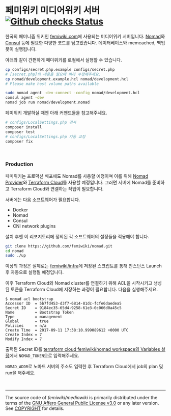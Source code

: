 # 페미위키 미디어위키 서버 [![Github checks Status]][github checks link]

한국의 페미니즘 위키인 [femiwiki.com]에 사용되는 미디어위키 서버입니다.
[Nomad]와 [Consul] 등에 필요한 다양한 코드를 담고있습니다.
데이터베이스와 memcached, 백업봇이 실행됩니다.

아래와 같이 간편하게 페미위키를 로컬에서 실행할 수 있습니다.

```bash
cp configs/secret.php.example configs/secret.php
# [secret.php]의 내용을 필요에 따라 수정해주세요.
cp nomad/development.example.hcl nomad/development.hcl
# Please make host volume paths available

sudo nomad agent -dev-connect -config nomad/development.hcl
consul agent -dev
nomad job run nomad/development.nomad
```

페미위키 개발하실 때엔 아래 커맨드들을 참고해주세요.

```bash
# configs/LocalSettings.php 검사
composer install
composer test
# configs/LocalSettings.php 자동 교정
composer fix
```

&nbsp;

### Production

페미위키는 프로덕션 배포에도 Nomad를 사용할 예정이며 이를 위해 [Nomad Provider]와 [Terraform Cloud]를 사용할 예정입니다. 그러면 서버에 Nomad를 준비하고 Terraform Cloud와 연결하는 작업이 필요합니다.

서버에는 다음 소프트웨어가 필요합니다.

- Docker
- Nomad
- Consul
- CNI network plugins

설치 후엔 이 리포지토리에 정의된 각 소프트웨어의 설정들을 적용해야 합니다.

```sh
git clone https://github.com/femiwiki/nomad.git
cd nomad
sudo ./up
```

이상의 과정은 실제로는 [femiwiki/infra]에 저장된 스크립트를 통해 인스턴스 Launch 후 자동으로 실행될 예정입니다.

이후 Terraform Cloud와 Nomad cluster를 연결하기 위해 ACL을 시작시키고 생성된 토큰을 Terraform Cloud에 저장하는 과정이 필요합니다. 다음을 실행해주세요.

```
$ nomad acl bootstrap
Accessor ID  = 5b7fd453-d3f7-6814-81dc-fcfe6daedea5
Secret ID    = 9184ec35-65d4-9258-61e3-0c066d0a45c5
Name         = Bootstrap Token
Type         = management
Global       = true
Policies     = n/a
Create Time  = 2017-09-11 17:38:10.999089612 +0000 UTC
Create Index = 7
Modify Index = 7
```

출력된 Secret ID를 [terraform cloud femiwiki/nomad workspace의 Variables 설정](https://app.terraform.io/app/femiwiki/workspaces/nomad/variables)에서 `NOMAD_TOKEN`으로 입력해주세요.

`NOMAD_ADDR`로 노마드 서버의 주소도 입력한 후 Terraform Cloud에서 job의 plan 및 run을 해주세요.

&nbsp;

---

The source code of _femiwiki/mediawiki_ is primarily distributed under the terms
of the [GNU Affero General Public License v3.0] or any later version. See
[COPYRIGHT] for details.

[github checks status]: https://badgen.net/github/checks/femiwiki/docker-mediawiki
[github checks link]: https://github.com/femiwiki/docker-mediawiki
[femiwiki.com]: https://femiwiki.com
[femiwiki/ami]: https://github.com/femiwiki/ami
[nomad]: https://www.nomadproject.io/
[consul]: https://www.consul.io/
[nomad provider]: https://registry.terraform.io/providers/hashicorp/nomad
[terraform]: https://terraform.io/
[terraform cloud]: https://app.terraform.io/
[femiwiki/infra]: https://github.com/femiwiki/infra/blob/main/aws/res/bootstrap.sh
[secret.php]: configs/secret.php.example
[gnu affero general public license v3.0]: LICENSE
[copyright]: COPYRIGHT
